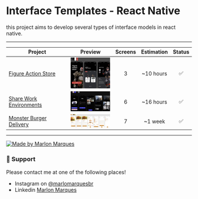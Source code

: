 # Interface Templates - React Native

this project aims to develop several types of interface models in react native.

---

| Project | Preview | Screens | Estimation | Status |
| ------ | :------: | :------: | :------: | :------: |
| [Figure Action Store](https://www.figma.com/file/jPqNLLlpSPDGnQOYMcRY8F/interfacetemplates-figureaction-store?node-id=0%3A1) | <img src="./readme/interfacetemplates_figureaction-storeprototype.png" width="120" /> | 3 | ~10 hours | :white_check_mark: |
| [Share Work Environments](https://www.figma.com/file/l7WLsdpRLLY1UyGmjR1EJ6/interfacetemplates-share-work-environments?node-id=0%3A1) | <img src="./readme/interfacetemplates_share-work-environments.png" width="120" /> | 6 | ~16 hours | :white_check_mark: |
| [Monster Burger Delivery](https://www.figma.com/file/azJo8X0abZMRPWvh4MfczM/interfacetemplates%2Fmonsterburger-delivery?node-id=0%3A1) | <img src="./readme/interfacetemplates-monsterburger-delivery.png" width="120" /> | 7 | ~1 week | :white_check_mark: |

---

<p >
  <a href="https://github.com/MarlonBeloMarques">
    <img alt="Made by Marlon Marques" src="https://img.shields.io/badge/made%20by-Marlon%20Marques-brightgreen">
  </a>
</p>

### 📌 Support

Please contact me at one of the following places!

- Instagram on [@marlomarquesbr](https://www.instagram.com/marlonmarqsbr/)
- Linkedin [Marlon Marques](https://www.linkedin.com/in/marlon-marques-0b509813b/)

